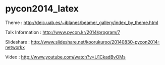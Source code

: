 pycon2014_latex
===============

Theme : http://deic.uab.es/~iblanes/beamer_gallery/index_by_theme.html

Talk Information : http://www.pycon.kr/2014/program/7

Slideshare : http://www.slideshare.net/koorukuroo/20140830-pycon2014-networkx

Video : http://www.youtube.com/watch?v=U1CkadBvOMs
